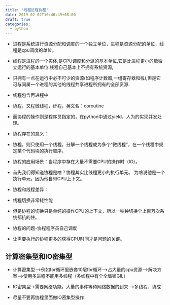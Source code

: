 ```yaml
---
title: "线程进程协程"
date: 2019-02-02T10:46:49+08:00
draft: true
categories:
  - python
---
```



- 进程是系统进行资源分配和调度的一个独立单位，进程是资源分配的单位，线程是cpu调度的单位。
- 线程是进程的一个实体,是CPU调度和分派的基本单位,它是比进程更小的能独立运行的基本单位.线程自己基本上不拥有系统资源,
- 只拥有一点在运行中必不可少的资源(如程序计数器,一组寄存器和栈),但是它可与同属一个进程的其他的线程共享进程所拥有的全部资源.
- 线程包含再进程中

- 协程，又程微线程，纤程，英文名：coroutine
- 而协程的操作则是程序员指定的，在python中通过yield，人为的实现并发处理。
- 协程存在的意义：
- 协程，则只使用一个线程，分解一个线程成为多个“微线程”，在一个线程中规定某个代码块的执行顺序。
- 协程的应用场景：当程序中存在大量不需要CPU的操作时（IO）。
- 首先我们得知道协程是啥？协程其实比线程更小的执行单元。 为啥说他是一个执行单元，因为他自带CPU上下文。
- 协程和线程差异：
- 线程切换非常耗性能
- 但是协程的切换只是单纯的操作CPU的上下文，所以一秒钟切换个上百万次系统都抗的住。
- 协程的问题-协程程序员自己调度
- 让需要执行的协程更多的获得CPU时间才是问题的关键。

## 计算密集型和IO密集型

- 计算密集型–>例如for循环里嵌套10层for循环–>占大量的cpu资源–>解决方案–>使用多进程不能用多线程（多线程中有个全局锁GIL）

- IO密集型->需要网络功能，大量的事件等待网络数据的到来–>多线程、协成

- 尽量不要再协程里面做IO密集型操作
